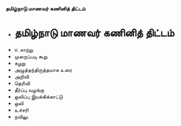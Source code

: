 **தமிழ்நாடு மாணவர் கணினித் திட்டம்**
- # தமிழ்நாடு மாணவர் கணினித் திட்டம்
- v. சாற்று
- முறைப்படி கூறு
- கழறு
- அழுத்தந்திருத்தமாக உரை
- அறிவி
- தெரிவி
- தீர்ப்பு வழங்கு
- ஒலிப்பு இயக்கிக்காட்டு
- ஒலி
- உச்சரி
- நவிலு.

